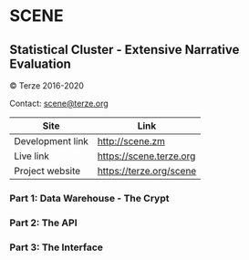 # SCENE
## Statistical Cluster - Extensive Narrative Evaluation
&copy; Terze 2016-2020

Contact: scene@terze.org

|Site|Link|
|---|---|
|Development link|http://scene.zm|
|Live link|https://scene.terze.org|
|Project website|https://terze.org/scene|

### Part 1: Data Warehouse - The Crypt

### Part 2: The API

### Part 3: The Interface

